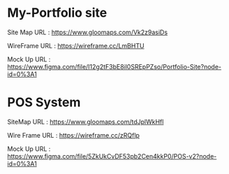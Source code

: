 # My-Portfolio site

Site Map URL  : https://www.gloomaps.com/Vk2z9asiDs

WireFrame URL : https://wireframe.cc/LmBHTU

Mock Up URL   : https://www.figma.com/file/I12g2tF3bE8il0SREpPZso/Portfolio-Site?node-id=0%3A1



# POS System

SiteMap URL    : https://www.gloomaps.com/tdJplWkHfl

Wire Frame URL : https://wireframe.cc/zRQflp

Mock Up URL    : https://www.figma.com/file/5ZkUkCvDF53pb2Cen4kkP0/POS-v2?node-id=0%3A1
